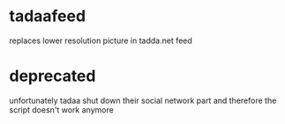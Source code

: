 # tadaafeed
replaces lower resolution picture in tadda.net feed

# deprecated
unfortunately tadaa shut down their social network part and therefore the script doesn't work anymore
